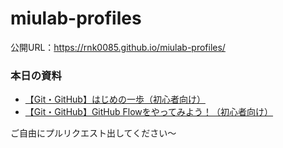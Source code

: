 # miulab-profiles

公開URL：https://rnk0085.github.io/miulab-profiles/


### 本日の資料

- [【Git・GitHub】はじめの一歩（初心者向け）](https://qiita.com/rnk0085/items/70941059f87aecca0abb)
- [【Git・GitHub】GitHub Flowをやってみよう！（初心者向け）](https://qiita.com/rnk0085/items/213edecccf3e23269ed7)

ご自由にプルリクエスト出してください～
